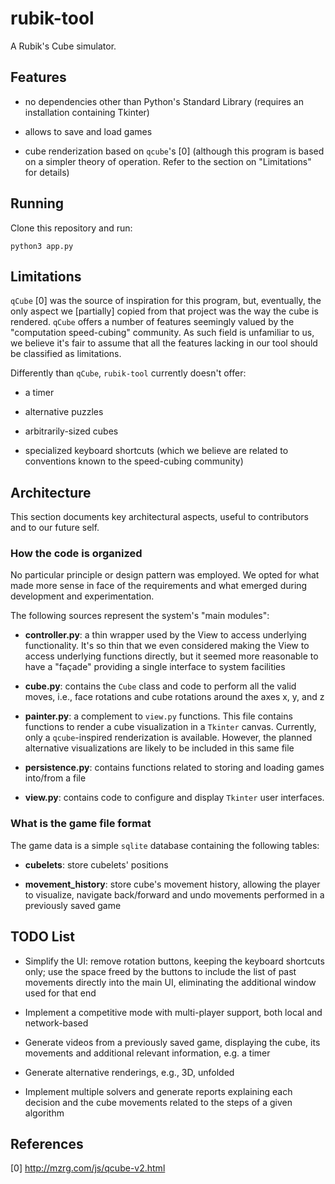 # rubik-tool

A Rubik's Cube simulator.

## Features

- no dependencies other than Python's Standard Library (requires an installation
  containing Tkinter)

- allows to save and load games

- cube renderization based on `qcube`'s \[0\] (although this program is based on a simpler
  theory of operation. Refer to the section on "Limitations" for details)

## Running

Clone this repository and run:

```
python3 app.py
```

## Limitations

`qCube` [0] was the source of inspiration for this program, but, eventually, the only
aspect we [partially] copied from that project was the way the cube is rendered. `qCube`
offers a number of features seemingly valued by the "computation speed-cubing" community.
As such field is unfamiliar to us, we believe it's fair to assume that all the features
lacking in our tool should be classified as limitations.

Differently than `qCube`, `rubik-tool` currently doesn't offer:

- a timer

- alternative puzzles

- arbitrarily-sized cubes

- specialized keyboard shortcuts (which we believe are related to conventions known to the
  speed-cubing community)

## Architecture

This section documents key architectural aspects, useful to contributors and to our future
self.

### How the code is organized

No particular principle or design pattern was employed. We opted for what made more sense
in face of the requirements and what emerged during development and experimentation.

The following sources represent the system's "main modules":

- **controller.py**: a thin wrapper used by the View to access underlying functionality.
  It's so thin that we even considered making the View to access underlying functions
  directly, but it seemed more reasonable to have a "façade" providing a single interface
  to system facilities

- **cube.py**: contains the `Cube` class and code to perform all the valid moves, i.e.,
  face rotations and cube rotations around the axes x, y, and z

- **painter.py**: a complement to `view.py` functions. This file contains functions to
  render a cube visualization in a `Tkinter` canvas. Currently, only a `qcube`-inspired
  renderization is available. However, the planned alternative visualizations are likely
  to be included in this same file

- **persistence.py**: contains functions related to storing and loading games into/from a
  file

- **view.py**: contains code to configure and display `Tkinter` user interfaces.

### What is the game file format

The game data is a simple `sqlite` database containing the following tables:

- **cubelets**: store cubelets' positions

- **movement_history**: store cube's movement history, allowing the player to visualize,
  navigate back/forward and undo movements performed in a previously saved game

## TODO List

- Simplify the UI: remove rotation buttons, keeping the keyboard shortcuts only; use the
  space freed by the buttons to include the list of past movements directly into the main
  UI, eliminating the additional window used for that end

- Implement a competitive mode with multi-player support, both local and network-based

- Generate videos from a previously saved game, displaying the cube, its movements and
  additional relevant information, e.g. a timer

- Generate alternative renderings, e.g., 3D, unfolded

- Implement multiple solvers and generate reports explaining each decision and the
  cube movements related to the steps of a given algorithm

## References

[0] http://mzrg.com/js/qcube-v2.html

